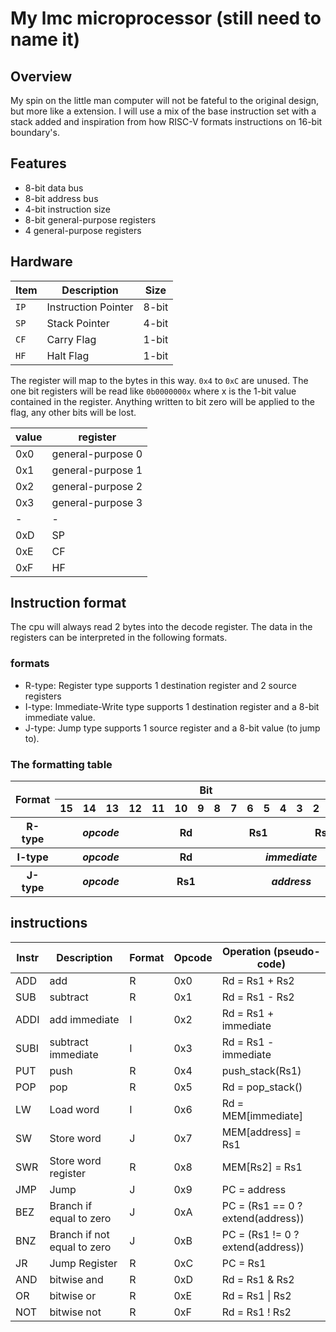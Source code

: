 # My lmc microprocessor (still need to name it)

## Overview
My spin on the little man computer will not be fateful to the original design, but more like a extension.
I will use a mix of the base instruction set with a stack added and inspiration from how RISC-V formats instructions on 16-bit boundary's.

## Features
- 8-bit data bus
- 8-bit address bus
- 4-bit instruction size
- 8-bit general-purpose registers
- 4 general-purpose registers


## Hardware
|Item|Description|Size|
|---|---|---|
|`IP`|Instruction Pointer|8-bit|
|`SP`|Stack Pointer|4-bit|
|`CF`|Carry Flag|1-bit|
|`HF`|Halt Flag|1-bit|

The register will map to the bytes in this way. `0x4` to `0xC` are unused. 
The one bit registers will be read like `0b0000000x` where x is the 1-bit value contained in the register. Anything written to bit zero will be applied to the flag, any other bits will be lost.

|value|register|
|---|---|
|0x0|general-purpose 0|
|0x1|general-purpose 1|
|0x2|general-purpose 2|
|0x3|general-purpose 3|
| - | - |
|0xD|SP|
|0xE|CF|
|0xF|HF|




## Instruction format
The cpu will always read 2 bytes into the decode register. The data in the registers can be interpreted in the following formats.

### formats
- R-type: Register type supports 1 destination register and 2 source registers
- I-type: Immediate-Write type supports 1 destination register and a 8-bit immediate value.
- J-type: Jump type supports 1 source register and a 8-bit value (to jump to).

### The formatting table
<table>
<tbody style="text-align: center;">
    <tr>
        <th rowspan="2">Format</th>
        <th colspan="16">Bit</th>
    </tr>
    <tr>
        <th>15</th>
        <th>14</th>        
        <th>13</th>
        <th>12</th>
        <th>11</th>
        <th>10</th>
        <th>9</th>
        <th>8</th>
        <th>7</th>
        <th>6</th>
        <th>5</th>
        <th>4</th>
        <th>3</th>
        <th>2</th>
        <th>1</th>
        <th>0</th>        
    </tr>
    <tr>
        <th>R-type</th>
        <th colspan="4"><em>opcode</em></th>
        <th colspan="4">Rd</th>
        <th colspan="4">Rs1</th>
        <th colspan="4">Rs2</th>
    </tr>
    <tr>
        <th>I-type</th>
        <th colspan="4"><em>opcode</em></th>
        <th colspan="4">Rd</th>
        <th colspan="8"><em>immediate</em></th>
    </tr>
    <tr>
        <th>J-type</th>
        <th colspan="4"><em>opcode</em></th>
        <th colspan="4">Rs1</th>
        <th colspan="8"><em>address</em></th>
    </tr>
</tbody>
</table>

## instructions
|Instr|Description|Format|Opcode|Operation (pseudo-code)|
|---|---|---|---|---|
|ADD|add|R|0x0|Rd = Rs1 + Rs2|
|SUB|subtract|R|0x1|Rd = Rs1 - Rs2|
|ADDI|add immediate|I|0x2|Rd = Rs1 + immediate|
|SUBI|subtract immediate|I|0x3|Rd = Rs1 - immediate|
|PUT|push|R|0x4|push_stack(Rs1)|
|POP|pop|R|0x5|Rd = pop_stack()|
|LW|Load word|I|0x6|Rd = MEM[immediate]|
|SW|Store word|J|0x7|MEM[address] = Rs1|
|SWR|Store word register|R|0x8|MEM[Rs2] = Rs1|
|JMP|Jump|J|0x9|PC = address|
|BEZ|Branch if equal to zero|J|0xA|PC = (Rs1 == 0 ? extend(address))|
|BNZ|Branch if not equal to zero|J|0xB|PC = (Rs1 != 0 ? extend(address))|
|JR|Jump Register|R|0xC|PC = Rs1|
|AND|bitwise and|R|0xD|Rd = Rs1 & Rs2|
|OR|bitwise or|R|0xE|Rd = Rs1 \| Rs2|
|NOT|bitwise not|R|0xF|Rd = Rs1 ! Rs2|
